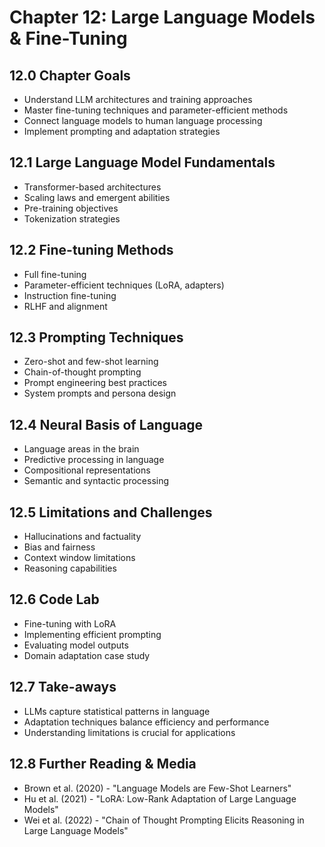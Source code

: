 # Chapter 12: Large Language Models & Fine-Tuning

## 12.0 Chapter Goals
- Understand LLM architectures and training approaches
- Master fine-tuning techniques and parameter-efficient methods
- Connect language models to human language processing
- Implement prompting and adaptation strategies

## 12.1 Large Language Model Fundamentals
- Transformer-based architectures
- Scaling laws and emergent abilities
- Pre-training objectives
- Tokenization strategies

## 12.2 Fine-tuning Methods
- Full fine-tuning
- Parameter-efficient techniques (LoRA, adapters)
- Instruction fine-tuning
- RLHF and alignment

## 12.3 Prompting Techniques
- Zero-shot and few-shot learning
- Chain-of-thought prompting
- Prompt engineering best practices
- System prompts and persona design

## 12.4 Neural Basis of Language
- Language areas in the brain
- Predictive processing in language
- Compositional representations
- Semantic and syntactic processing

## 12.5 Limitations and Challenges
- Hallucinations and factuality
- Bias and fairness
- Context window limitations
- Reasoning capabilities

## 12.6 Code Lab
- Fine-tuning with LoRA
- Implementing efficient prompting
- Evaluating model outputs
- Domain adaptation case study

## 12.7 Take-aways
- LLMs capture statistical patterns in language
- Adaptation techniques balance efficiency and performance
- Understanding limitations is crucial for applications

## 12.8 Further Reading & Media
- Brown et al. (2020) - "Language Models are Few-Shot Learners"
- Hu et al. (2021) - "LoRA: Low-Rank Adaptation of Large Language Models"
- Wei et al. (2022) - "Chain of Thought Prompting Elicits Reasoning in Large Language Models"